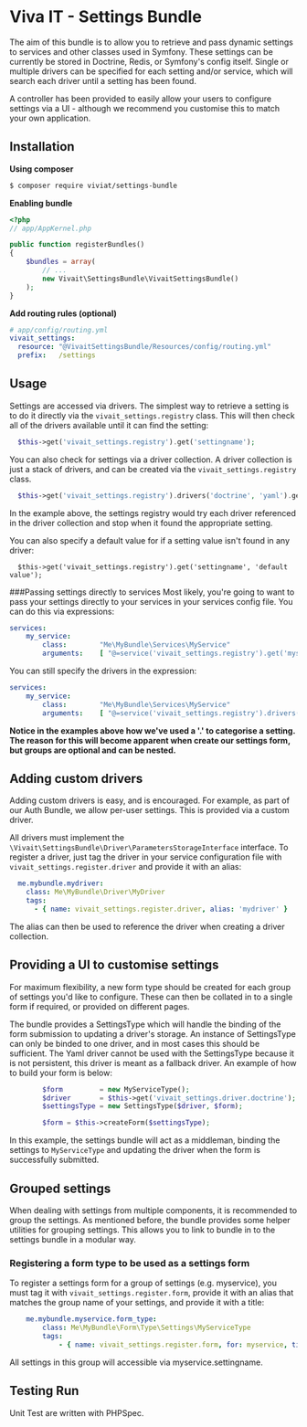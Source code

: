 Viva IT - Settings Bundle
============

The aim of this bundle is to allow you to retrieve and pass dynamic settings to  services and other classes used in Symfony. These settings can be currently be  stored in Doctrine, Redis, or Symfony's config itself. Single or multiple drivers can be specified for each setting and/or service, which will search each driver until a setting has been found.

A controller has been provided to easily allow your users to configure settings via a UI - although we recommend you customise this to match your own application.

Installation
------------
**Using composer**
``` bash
$ composer require viviat/settings-bundle
```

**Enabling bundle**
``` php
<?php
// app/AppKernel.php

public function registerBundles()
{
    $bundles = array(
        // ...
        new Vivait\SettingsBundle\VivaitSettingsBundle()
    );
}
```

**Add routing rules (optional)**
``` yml
# app/config/routing.yml
vivait_settings:
  resource: "@VivaitSettingsBundle/Resources/config/routing.yml"
  prefix:   /settings
```

Usage
-----------
Settings are accessed via drivers. The simplest way to retrieve a setting is to
do it directly via the ```vivait_settings.registry``` class. This will then check all
of the drivers available until it can find the setting:

```php
  $this->get('vivait_settings.registry').get('settingname');
```

You can also check for settings via a driver collection. A driver collection is
just a stack of drivers, and can be created via the ```vivait_settings.registry``` class.

```php
  $this->get('vivait_settings.registry').drivers('doctrine', 'yaml').get('settingname');
```
In the example above, the settings registry would try each driver referenced in the driver collection and stop when it found the appropriate setting.

You can also specify a default value for if a setting value isn't found in any driver:

```
  $this->get('vivait_settings.registry').get('settingname', 'default value');
```

###Passing settings directly to services
Most likely, you're going to want to pass your settings directly to your services in your services config file. You can do this via expressions:

```yaml
services:
    my_service:
        class:        "Me\MyBundle\Services\MyService"
        arguments:    [ "@=service('vivait_settings.registry').get('myservice.settingname')" ]
```

You can still specify the drivers in the expression:
```yaml
services:
    my_service:
        class:        "Me\MyBundle\Services\MyService"
        arguments:    [ "@=service('vivait_settings.registry').drivers('yaml', 'doctrine').get('myservice.settingname')" ]
```

__Notice in the examples above how we've used a '.' to categorise a setting. The
reason for this will become apparent when create our settings form, but groups
are optional and can be nested.__

Adding custom drivers
-----------
Adding custom drivers is easy, and is encouraged. For example, as part of our Auth Bundle, we allow per-user settings. This is provided via a custom driver.

All drivers must implement the ```\Vivait\SettingsBundle\Driver\ParametersStorageInterface``` interface. To register a driver, just tag the driver in your service configuration file with ```vivait_settings.register.driver``` and provide it with an alias:

```yaml
  me.mybundle.mydriver:
    class: Me\MyBundle\Driver\MyDriver
    tags:
      - { name: vivait_settings.register.driver, alias: 'mydriver' }
```

The alias can then be used to reference the driver when creating a driver collection.

Providing a UI to customise settings
-----------
For maximum flexibility, a new form type should be created for each group of settings you'd like to configure. These can then be collated in to a single form if required, or provided on different pages.

The bundle provides a SettingsType which will handle the binding of the form submission to updating a driver's storage. An instance of SettingsType can only be binded to one driver, and in most cases this should be sufficient. The Yaml driver cannot be used with the SettingsType because it is not persistent, this driver is meant as a fallback driver. An example of how to build your form is below:

```php
		$form         = new MyServiceType();
		$driver       = $this->get('vivait_settings.driver.doctrine');
		$settingsType = new SettingsType($driver, $form);

		$form = $this->createForm($settingsType);
```

In this example, the settings bundle will act as a middleman, binding the settings to ```MyServiceType``` and updating the driver when the form is successfully submitted.

Grouped settings
-----------
When dealing with settings from multiple components, it is recommended to group the settings. As mentioned before, the bundle provides some helper utilities for grouping settings. This allows you to link to bundle in to the settings bundle in a modular way.

### Registering a form type to be used as a settings form
To register a settings form for a group of settings (e.g. myservice), you must tag it with ```vivait_settings.register.form```, provide it with an alias that matches the group name of your settings, and provide it with a title:

```yaml
    me.mybundle.myservice.form_type:
        class: Me\MyBundle\Form\Type\Settings\MyServiceType
        tags:
            - { name: vivait_settings.register.form, for: myservice, title: 'My Service Settings' }
```

All settings in this group will accessible via myservice.settingname.

Testing Run
-----------
Unit Test are written with PHPSpec.
